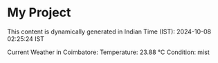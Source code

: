 # My Project

This content is dynamically generated in Indian Time (IST): 2024-10-08 02:25:24 IST


Current Weather in Coimbatore:
Temperature: 23.88 °C
Condition: mist
